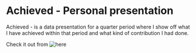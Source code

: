 # Achieved - Personal presentation
Achieved - is a data presentation for a quarter period where I show off what I have achieved within that period and what kind of contribution I had done.

Check it out from ![here](https://taricov.github.io/Private_Web_achieved/)

